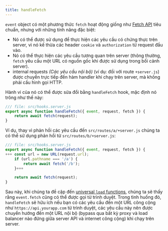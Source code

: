```yaml
---
title: handleFetch
---
```


`event` object có một phương thức `fetch` hoạt động giống như [Fetch API](https://developer.mozilla.org/en-US/docs/Web/API/Fetch_API) tiêu chuẩn, nhưng với những tính năng đặc biệt:

- Nó có thể được sử dụng để thực hiện các yêu cầu có chứng thực trên server, vì nó kế thừa các header `cookie` và `authorization` từ request đầu vào.
- Nó có thể thực hiện các yêu cầu tương quan trên server (thông thường, `fetch` yêu cầu một URL có nguồn gốc khi được sử dụng trong bối cảnh server).
- internal requests _(Các yêu cầu nội bộ)_ (ví dụ: đối với route `+server.js`) được chuyển trực tiếp đến hàm handler khi chạy trên server, mà không phải cấu hình gọi HTTP.

Hành vi của nó có thể được sửa đổi bằng `handleFetch` hook, mặc định nó trông như thế này:


```js
/// file: src/hooks.server.js
export async function handleFetch({ event, request, fetch }) {
	return await fetch(request);
}
```

Ví dụ, thay vì phản hồi các yêu cầu đến `src/routes/a/+server.js` chúng ta có thể sử dụng phản hồi từ `src/routes/b/+server.js`:

```js
/// file: src/hooks.server.js
export async function handleFetch({ event, request, fetch }) {
+++	const url = new URL(request.url);
	if (url.pathname === '/a') {
		return await fetch('/b');
	}+++

	return await fetch(request);
}
```

Sau này, khi chúng ta đề cập đến [universal `load` functions](universal-load-functions), chúng ta sẽ thấy rằng `event.fetch` cũng có thể được gọi từ trình duyệt. Trong tình huống đó, `handleFetch` sẽ hữu ích nếu bạn có các yêu cầu đến một URL công cộng như `https://api.yourapp.com` từ trình duyệt, các yêu cầu này nên được chuyển hướng đến một URL nội bộ (bypass qua bất kỳ proxy và load balancer nào đứng giữa server API và internet công cộng) khi chạy trên server.
